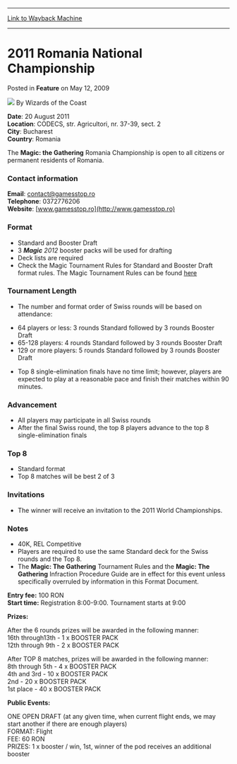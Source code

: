 
---
[Link to Wayback Machine](https://web.archive.org/web/20211024124123/https://magic.wizards.com/en/articles/archive/feature/2011-romania-national-championship-2009-05-12)

[_metadata_:wayback_url]:- "https://magic.wizards.com/en/articles/archive/feature/2011-romania-national-championship-2009-05-12"
[_metadata_:wayback_raw_url]:- "https://web.archive.org/web/20211024124123id_/https://magic.wizards.com/en/articles/archive/feature/2011-romania-national-championship-2009-05-12"
[_metadata_:wayback_capture_timestamp]:- "2021-10-24 12:41:23+00:00"
[_metadata_:description]:- "Date: 20 August 2011Location: CODECS, str. Agricultori, nr. 37-39, sect. 2City: BucharestCountry: Romania The Magic: the Gathering Romania Championship is open to all citizens or permanent residents of Romania. Contact information Email: contact@gamesstop.roTelephone: 0372776206Website: www.gamesstop.ro Format Standard and Booster Draft 3 Magic 2012 booster packs will be used"
[_metadata_:generator]:- "Drupal 7 (http://drupal.org)"
[_metadata_:publish_date]:- "2009-05-12"
---


2011 Romania National Championship
==================================



 Posted in **Feature**
 on May 12, 2009 






![](https://media.magic.wizards.com/styles/auth_small/public/images/person/wizards_author.jpg)
By Wizards of the Coast











**Date**: 20 August 2011  
**Location**: CODECS, str. Agricultori, nr. 37-39, sect. 2  
**City**: Bucharest  
**Country**: Romania


The **Magic: the Gathering** Romania Championship is open to all citizens or permanent residents of Romania.


### Contact information


**Email**: contact@gamesstop.ro  
**Telephone**: 0372776206  
**Website**: [www.gamesstop.ro](http://www.gamesstop.ro)


### Format


* Standard and Booster Draft
* 3 ***Magic** 2012* booster packs will be used for drafting
* Deck lists are required
* Check the Magic Tournament Rules for Standard and Booster Draft format rules. The Magic Tournament Rules can be found  [here](http://www.wizards.com/wpn/Events/Rules.aspx?category=magic:thegathering)

### Tournament Length


* The number and format order of Swiss rounds will be based on attendance:
+ 64 players or less: 3 rounds Standard followed by 3 rounds Booster Draft
+ 65-128 players: 4 rounds Standard followed by 3 rounds Booster Draft
+ 129 or more players: 5 rounds Standard followed by 3 rounds Booster Draft

* Top 8 single-elimination finals have no time limit; however, players are expected to play at a reasonable pace and finish their matches within 90 minutes.

### Advancement


* All players may participate in all Swiss rounds
* After the final Swiss round, the top 8 players advance to the top 8 single-elimination finals

### Top 8


* Standard format
* Top 8 matches will be best 2 of 3

### Invitations


* The winner will receive an invitation to the 2011 World Championships.

### Notes


* 40K, REL Competitive
* Players are required to use the same Standard deck for the Swiss rounds and the Top 8.
* The **Magic: The Gathering** Tournament Rules and the **Magic: The Gathering** Infraction Procedure Guide are in effect for this event unless specifically overruled by information in this Format Document.

**Entry fee:** 100 RON  
**Start time:** Registration 8:00-9:00. Tournament starts at 9:00


**Prizes:**


After the 6 rounds prizes will be awarded in the following manner:  
 16th through13th - 1 x BOOSTER PACK  
 12th through 9th - 2 x BOOSTER PACK


After TOP 8 matches, prizes will be awarded in the following manner:  
 8th through 5th - 4 x BOOSTER PACK  
 4th and 3rd - 10 x BOOSTER PACK  
 2nd - 20 x BOOSTER PACK  
 1st place - 40 x BOOSTER PACK


**Public Events:**


ONE OPEN DRAFT (at any given time, when current flight ends, we may start another if there are enough players)  
 FORMAT: Flight  
 FEE: 60 RON  
 PRIZES: 1 x booster / win, 1st, winner of the pod receives an additional booster








